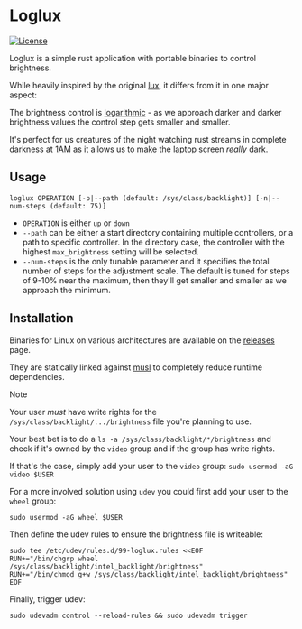 Loglux
======

[![License](https://img.shields.io/badge/license-UNLICENSE-blue.svg?style=flat)](https://github.com/rarescosma/loglux/blob/master/UNLICENSE)

Loglux is a simple rust application with portable binaries to control brightness.

While heavily inspired by the original [lux][lux], it differs from it in one major aspect:

The brightness control is [logarithmic][weber-fechner] - as we approach darker and
darker brightness values the control step gets smaller and smaller.

It's perfect for us creatures of the night watching rust streams in complete
darkness at 1AM as it allows us to make the laptop screen *really* dark.

## Usage

```
loglux OPERATION [-p|--path (default: /sys/class/backlight)] [-n|--num-steps (default: 75)]
```

* `OPERATION` is either `up` or `down`
* `--path` can be either a start directory containing multiple controllers, or a path to specific
  controller.
  In the directory case, the controller with the highest `max_brightness` setting will be selected.
* `--num-steps` is the only tunable parameter and it specifies the total number of steps for the
  adjustment scale. The default is tuned for steps of 9-10% near the maximum, then they'll get
  smaller and smaller as we approach the minimum.

## Installation

Binaries for Linux on various architectures are available on the [releases][releases] page.

They are statically linked against [musl][musl] to completely reduce runtime dependencies.

> [!NOTE]
> Your user _must_ have write rights for the `/sys/class/backlight/.../brightness`
> file you're planning to use.
>
> Your best bet is to do a `ls -a /sys/class/backlight/*/brightness` and check if
> it's owned by the `video` group and if the group has write rights.
>
> If that's the case, simply add your user to the `video` group: `sudo usermod -aG video $USER`
>
> For a more involved solution using `udev` you could first add your user to the `wheel` group:
>
> ```
> sudo usermod -aG wheel $USER
> ```
>
> Then define the udev rules to ensure the brightness file is writeable:
>
> ```
> sudo tee /etc/udev/rules.d/99-loglux.rules <<EOF
> RUN+="/bin/chgrp wheel /sys/class/backlight/intel_backlight/brightness"
> RUN+="/bin/chmod g+w /sys/class/backlight/intel_backlight/brightness"
> EOF
> ```
>
> Finally, trigger udev:
>
> ```
> sudo udevadm control --reload-rules && sudo udevadm trigger
> ```

[lux]: https://github.com/Ventto/lux

[weber-fechner]: https://en.wikipedia.org/wiki/Weber%E2%80%93Fechner_law

[releases]: https://github.com/rarescosma/loglux/releases

[musl]: https://musl.libc.org/
